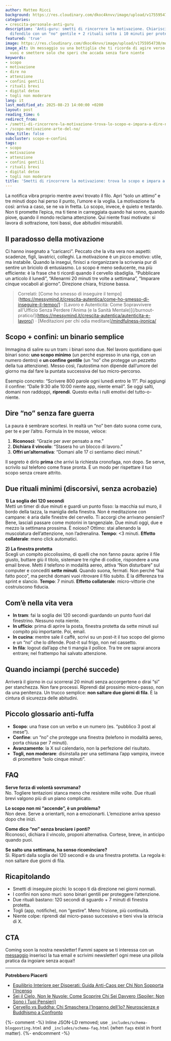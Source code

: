 ```yaml
---
author: Matteo Ricci
background: https://res.cloudinary.com/dkoc4knvv/image/upload/v1755954729/motivazione_600_u1bxps.webp
categories:
- crescita-personale-anti-guru
description: 'Anti-guru: smetti di rincorrere la motivazione. Chiarisci lo scopo e
  difendilo con un "no" gentile + 2 rituali sotto i 10 minuti per proteggere l''attenzione.'
featured: 'true'
image: https://res.cloudinary.com/dkoc4knvv/image/upload/v1755954730/motivane_1600_cd7kp8.webp
image_alt: Un messaggio su una bottiglia che ti ricorda di agire verso quello che
  vuoi e smettere solo che speri che accada senza fare niente
keywords:
- scopo
- motivazione
- dire no
- attenzione
- confini gentili
- rituali brevi
- digital detox
- togli non moderare
lang: it
last_modified_at: 2025-08-23 14:00:00 +0200
layout: post
reading_time: 6
redirect_from:
- /smetti-di-rincorrere-la-motivazione-trova-lo-scopo-e-impara-a-dire-no/
- /scopo-motivazione-arte-del-no/
show_title: false
subcluster: scopo-e-confini
tags:
- scopo
- motivazione
- attenzione
- confini gentili
- rituali brevi
- digital detox
- togli non moderare
title: 'Smetti di rincorrere la motivazione: trova lo scopo e impara a dire no'
---
```

La notifica vibra proprio mentre avevi trovato il filo. Apri “solo un attimo” e tre minuti dopo hai perso il punto, l’umore e la voglia. La motivazione fa così: arriva a caso, se ne va in fretta. Lo scopo, invece, è quieto e testardo. Non ti promette l’epica, ma ti tiene in carreggiata quando hai sonno, quando piove, quando il mondo reclama attenzione. Qui niente frasi motivate: si lavora di sottrazione, toni bassi, due abitudini misurabili.

## Il paradosso della motivazione

Ci hanno insegnato a “caricarci”. Peccato che la vita vera non aspetti: scadenze, figli, lavatrici, colleghi. La motivazione è un picco emotivo: utile, ma instabile. Quando la insegui, finisci a riorganizzare la scrivania pur di sentire un briciolo di entusiasmo. Lo scopo è meno seducente, ma più efficiente: è la frase che ti ricordi quando il cervello sbadiglia. “Pubblicare un articolo il lunedì”, “Allenarmi 20 minuti tre volte a settimana”, “Imparare cinque vocaboli al giorno”. Direzione chiara, frizione bassa.

> Correlati: [Come ho smesso di inseguire il tempo](https://messymind.it/crescita-autentica/come-ho-smesso-di-inseguire-il-tempo/] · [Lavoro e Autenticità: Come Sopravvivere all'Ufficio Senza Perdere l'Anima (e la Sanità Mentale)](/burnout-pratico/](https://messymind.it/crescita-autentica/autenticita-e-lavoro/) · [Meditazioni per chi odia meditare][/mindfulness-ironica/](https://messymind.it/equlibrio-interiore/come-meditare-senza-sedersi-a-gambe-incrociate/)

## Scopo + confini: un binario semplice

Immagina di salire su un tram: i binari sono due. Nel lavoro quotidiano quei binari sono: **uno scopo minimo** (un perché espresso in una riga, con un numero dentro) e **un confine gentile** (un “no” che protegge un pezzetto della tua attenzione). Messo così, l’autostima non dipende dall’umore del giorno ma dal fare la puntata successiva del tuo micro-percorso.

Esempio concreto: “Scrivere 800 parole ogni lunedì entro le 11”. Poi aggiungi il confine: “Dalle 9:30 alle 10:00 niente app, niente email”. Se oggi salti, domani non raddoppi, **riprendi**. Questo evita i rulli emotivi del tutto-o-niente.

## Dire “no” senza fare guerra

La paura è sembrare scortesi. In realtà un “no” ben dato suona come cura, per te e per l’altro. Formula in tre mosse, veloce:

1. **Riconosci**: “Grazie per aver pensato a me.”
2. **Dichiara il vincolo**: “Stasera ho un blocco di lavoro.”
3. **Offri un’alternativa**: “Domani alle 17 ci sentiamo dieci minuti.”

Il segreto è dirlo **prima** che arrivi la richiesta cronofaga, non dopo. Se serve, scrivilo sul telefono come frase pronta. È un modo per rispettare il tuo scopo senza creare attrito.

## Due rituali minimi (discorsivi, senza acrobazie)

**1) La soglia dei 120 secondi**  
Metti un timer di due minuti e guardi un punto fisso: la macchia sul muro, il bordo della tazza, la maniglia della finestra. Non è meditazione con campane: è aria dalle finestre del cervello. Ti accorgi che arrivano pensieri? Bene, lasciali passare come motorini in tangenziale. Due minuti oggi, due e mezzo la settimana prossima. È noioso? Ottimo: stai allenando la muscolatura dell’attenzione, non l’adrenalina. **Tempo**: &lt;3 minuti. **Effetto collaterale**: meno click automatici.

**2) La finestra protetta**  
Scegli un compito piccolissimo, di quelli che non fanno paura: aprire il file giusto, buttare giù il titolo, sistemare tre righe di codice, rispondere a una email breve. Metti il telefono in modalità aereo, attiva “Non disturbare” sul computer e concediti **sette minuti**. Quando suona, fermati. Non perché “hai fatto poco”, ma perché domani vuoi ritrovare il filo subito. È la differenza tra sprint e slancio. **Tempo**: 7 minuti. **Effetto collaterale**: micro-vittorie che costruiscono fiducia.

## Com’è nella vita vera

- **In tram**: fai la soglia dei 120 secondi guardando un punto fuori dal finestrino. Nessuno nota niente.  
- **In ufficio**: prima di aprire la posta, finestra protetta da sette minuti sul compito più importante. Poi, email.  
- **In cucina**: mentre sale il caffè, scrivi su un post-it il tuo scopo del giorno e un “no” che lo difende. Post-it sul frigo, non nel cassetto.  
- **In fila**: logout dall’app che ti mangia il pollice. Tra tre ore saprai ancora entrare; nel frattempo hai salvato attenzione.

## Quando inciampi (perché succede)

Arriverà il giorno in cui scorrerai 20 minuti senza accorgertene o dirai “sì” per stanchezza. Non fare processi. Riprendi dal prossimo micro-passo, non da una penitenza. Un trucco semplice: **non saltare due giorni di fila**. È la cintura di sicurezza delle abitudini.

## Piccolo glossario anti-fuffa

- **Scopo**: una frase con un verbo e un numero (es. “pubblico 3 post al mese”).  
- **Confine**: un “no” che protegge una finestra (telefono in modalità aereo, porta chiusa per 7 minuti).  
- **Avanzamento**: la X sul calendario, non la perfezione del risultato.  
- **Togli, non moderare**: disinstalla per una settimana l’app vampira, invece di promettere “solo cinque minuti”.

## FAQ

**Serve forza di volontà sovrumana?**  
No. Togliere tentazioni stanca meno che resistere mille volte. Due rituali brevi valgono più di un piano complicato.

**Lo scopo non mi “accende”, è un problema?**  
Non deve. Serve a orientarti, non a emozionarti. L’emozione arriva spesso dopo che inizi.

**Come dico “no” senza bruciare i ponti?**  
Riconosci, dichiara il vincolo, proponi alternativa. Cortese, breve, in anticipo quando puoi.

**Se salto una settimana, ha senso ricominciare?**  
Sì. Riparti dalla soglia dei 120 secondi e da una finestra protetta. La regola è: non saltare due giorni di fila.

## Ricapitolando

- Smetti di inseguire picchi: lo scopo ti dà direzione nei giorni normali.  
- I confini non sono muri: sono binari gentili per proteggere l’attenzione.  
- Due rituali bastano: 120 secondi di sguardo + 7 minuti di finestra protetta.  
- Togli (app, notifiche), non “gestire”. Meno frizione, più continuità.  
- Niente colpe: riprendi dal micro-passo successivo e tieni viva la striscia di X.

## CTA
Coming soon la nostra newsletter! Fammi sapere se ti interessa con un [messaggio](https://messymind.it/contact/) inserisci la tua email e scrivimi newsletter! ogni mese una pillola pratica da ingoiare senza acqua!! 

---

**Potrebbero Piacerti**

- [Equilibrio Interiore per Disperati: Guida Anti-Caos per Chi Non Sopporta l'Incenso](https://messymind.it/equilibrio-interiore/equilibrio-interiore-guida-pratica/)
- [Sei il Cielo, Non le Nuvole: Come Scoprire Chi Sei Davvero (Spoiler: Non Sono i Tuoi Pensieri)](https://messymind.it/mindfulness/osservatore-e-osservato/)
- [Cervello vs Buddha: Chi Smaschera l'Inganno dell'Io? Neuroscienze e Buddhismo a Confronto](https://messymind.it/spiritualita-pratica/neuroscienze-e-buddismo/)

{%- comment -%} Inline JSON-LD removed; use `_includes/schema-blogposting.html` and `_includes/schema-faq.html` (when `faqs` exist in front matter).
{%- endcomment -%}






